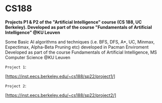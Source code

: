 # CS188
**Projects P1 &amp; P2 of the "Artificial Intelligence" course (CS 188, UC Berkeley). Developed as part of the course "Fundamentals of Artificial Intelligence" @KU Leuven**

Some Basic AI algorithms and techniques (i.e. BFS, DFS, A*, UC, Minmax, Expectimax, Alpha-Beta Pruning etc) developed in Pacman Enviroment
Developed as part of the course Fundamentals of Artificial Intelligence, MS Computer Science @KU Leuven

`Project 1`:

[https://inst.eecs.berkeley.edu/~cs188/sp22/project1/]

`Project 2`:

[https://inst.eecs.berkeley.edu/~cs188/sp22/project2/]
